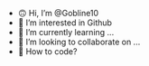 - 🙃 Hi, I’m @Gobline10
- 👀 I’m interested in Github
- 🌱 I’m currently learning ...
- 💞️ I’m looking to collaborate on ...
- 🤔 How to code? 

<!---
Gobline10/Gobline10 is a ✨ special ✨ repository because its `README.md` (this file) appears on your GitHub profile.
You can click the Preview link to take a look at your changes.
--->
